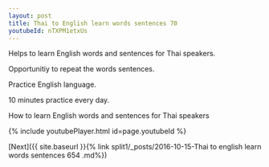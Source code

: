 ```yaml
---
layout: post
title: Thai to English learn words sentences 70 
youtubeId: nTXPM1etxUs
---
```

 
 
Helps to learn English words and sentences for Thai speakers.

Opportunitiy to repeat the words sentences. 

Practice English language. 
 
10 minutes practice every day. 
 
How to learn English words and sentences for Thai speakers 
 
{% include youtubePlayer.html id=page.youtubeId %}
 
 
[Next]({{ site.baseurl }}{% link  split1/_posts/2016-10-15-Thai to english learn words sentences 654 .md%})
 
